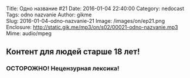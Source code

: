 Title: Одно название #21
Date: 2016-01-04 22:40:00
Category: nedocast  
Tags: odno nazvanie
Author: gikme  
Slug: 2016-01-04-odno-nazvanie-21
Image: /images/on/ep21.png
Enclosure: http://static.gik.me/mp3/on/s02/00021-odno-nazvanie.mp3  
Mime: audio/mpeg

## Контент для людей старше 18 лет!

### ОСТОРОЖНО! Нецензурная лексика!
